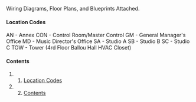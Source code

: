 Wiring Diagrams, Floor Plans, and Blueprints Attached.

#### Location Codes

AN - Annex
 CON - Control Room/Master Control
 GM - General Manager's Office
 MD - Music Director's Office
 SA - Studio A
 SB - Studio B
 SC - Studio C
 TOW - Tower (4rd Floor Ballou Hall HVAC Closet) 

#### Contents

1.  1. [Location Codes](#Location_Codes)
2.  2. [Contents](#Contents)


